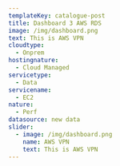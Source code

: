 ```yaml
---
templateKey: catalogue-post
title: Dashboard 3 AWS RDS
image: /img/dashboard.png
text: This is AWS VPN
cloudtype: 
  - Onprem
hostingnature: 
  - Cloud Managed
servicetype: 
  - Data
servicename: 
  - EC2
nature: 
  - Perf
datasource: new data
slider:
  - image: /img/dashboard.png
    name: AWS VPN
    text: This is AWS VPN
---
```

